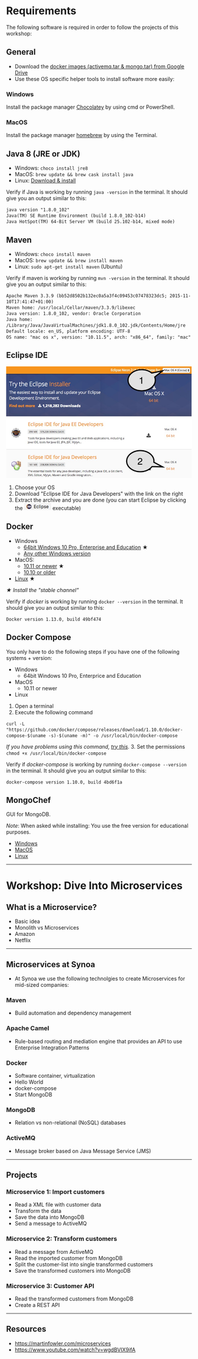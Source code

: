 # Requirements

The following software is required in order to follow the projects of this workshop:

## General

* Download the [docker images (activemq.tar & mongo.tar) from Google Drive](https://drive.google.com/drive/folders/0B2mQ6hpDchcQLU5ud0pMZFhPTk0?usp=sharing)
* Use these OS specific helper tools to install software more easily:

### Windows

Install the package manager [Chocolatey](https://chocolatey.org/install) by using cmd or PowerShell.

### MacOS

Install the package manager [homebrew](http://brew.sh/) by using the Terminal.


## Java 8 (JRE or JDK)
  * Windows: `choco install jre8`
  * MacOS: `brew update && brew cask install java`
  * Linux: [Download & install](https://www.java.com/en/download/help/linux_x64_install.xml)

Verify if Java is working by running `java -version` in the terminal. It should give you an output similar to this:

```
java version "1.8.0_102"
Java(TM) SE Runtime Environment (build 1.8.0_102-b14)
Java HotSpot(TM) 64-Bit Server VM (build 25.102-b14, mixed mode)
```

## Maven
  * Windows: `choco install maven`
  * MacOS: `brew update && brew install maven`
  * Linux: `sudo apt-get install maven` (Ubuntu)

Verify if maven is working by running `mvn -version` in the terminal. It should give you an output similar to this:

```
Apache Maven 3.3.9 (bb52d8502b132ec0a5a3f4c09453c07478323dc5; 2015-11-10T17:41:47+01:00)
Maven home: /usr/local/Cellar/maven/3.3.9/libexec
Java version: 1.8.0_102, vendor: Oracle Corporation
Java home: /Library/Java/JavaVirtualMachines/jdk1.8.0_102.jdk/Contents/Home/jre
Default locale: en_US, platform encoding: UTF-8
OS name: "mac os x", version: "10.11.5", arch: "x86_64", family: "mac"
```

## Eclipse IDE
  ![Download Eclipse](images/eclipse_download.jpg)
  1. Choose your OS
  2. Download "Eclipse IDE for Java Developers" with the link on the right
  3. Extract the archive and you are done (you can start Eclipse by clicking the ![Eclipse executable](images/eclipse_executable.jpg) executable)

## Docker

* Windows
  * [64bit Windows 10 Pro, Enterprise and Education](https://docs.docker.com/docker-for-windows/) ★
  * [Any other Windows version](https://docs.docker.com/toolbox/toolbox_install_windows/)
* MacOS:
  * [10.11 or newer](https://docs.docker.com/docker-for-mac/) ★
  * [10.10 or older](https://docs.docker.com/toolbox/toolbox_install_mac/)
* [Linux](https://docs.docker.com/engine/installation/#/on-linux) ★

*★ Install the "stable channel"*

Verify if *docker* is working by running `docker --version` in the terminal. It should give you an output similar to this:

```
Docker version 1.13.0, build 49bf474
```
## Docker Compose

You only have to do the following steps if you have one of the following systems + version:

* Windows
  * 64bit Windows 10 Pro, Enterprice and Education
* MacOS
  * 10.11 or newer
* Linux


1. Open a terminal
2. Execute the following command

  ```
  curl -L "https://github.com/docker/compose/releases/download/1.10.0/docker-compose-$(uname -s)-$(uname -m)" -o /usr/local/bin/docker-compose
  ```
  *If you have problems using this command, [try this](https://docs.docker.com/compose/install/#/alternative-install-options).*
3. Set the permissions `chmod +x /usr/local/bin/docker-compose`

Verify if *docker-compose* is working by running `docker-compose --version` in the terminal. It should give you an output similar to this:

```
docker-compose version 1.10.0, build 4bd6f1a
```

## MongoChef

GUI for MongoDB.

*Note*: When asked while installing: You use the free version for educational purposes.

* [Windows](http://3t.io/mongochef/download/core/platform/#tab-id-1)
* [MacOS](http://3t.io/mongochef/download/core/platform/#tab-id-2)
* [Linux](http://3t.io/mongochef/download/core/platform/#tab-id-3)



---


# Workshop: Dive Into Microservices


## What is a Microservice?

* Basic idea
* Monolith vs Microservices
* Amazon
* Netflix



---



## Microservices at Synoa

* At Synoa we use the following technolgies to create Microservices for mid-sized companies:


### Maven

* Build automation and dependency management


### Apache Camel

* Rule-based routing and mediation engine that provides an API to use Enterprise Integration Patterns


### Docker

* Software container, virtualization
* Hello World
* docker-compose
* Start MongoDB


### MongoDB

* Relation vs non-relational (NoSQL) databases


### ActiveMQ

* Message broker based on Java Message Service (JMS)



---



## Projects

### Microservice 1: Import customers

* Read a XML file with customer data
* Transform the data
* Save the data into MongoDB
* Send a message to ActiveMQ


### Microservice 2: Transform customers

* Read a message from ActiveMQ
* Read the imported customer from MongoDB
* Split the customer-list into single transformed customers
* Save the transformed customers into MongoDB


### Microservice 3: Customer API

* Read the transformed customers from MongoDB
* Create a REST API



---



## Resources

* https://martinfowler.com/microservices
* https://www.youtube.com/watch?v=wgdBVIX9ifA
